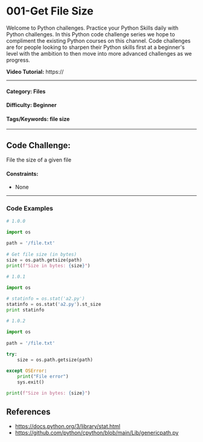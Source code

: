 # **001-Get File Size**

Welcome to Python challenges. Practice your Python Skills daily with Python challenges. In this Python code challenge series we hope to compliment the existing Python courses on this channel. Code challenges are for people looking to sharpen their Python skills first at a beginner's level with the ambition to then move into more advanced challenges as we progress.

**Video Tutorial:** https://

---
#### **Category:** Files
#### **Difficulty:** Beginner
#### **Tags/Keywords:** file size
---

## **Code Challenge:**
File the size of a given file

#### **Constraints:**
- None

----

### Code Examples

```python
# 1.0.0

import os
  
path = '/file.txt'
  
# Get file size (in bytes)
size = os.path.getsize(path)
print(f"Size in bytes: {size}")

```
```python
# 1.0.1

import os
  
# statinfo = os.stat('a2.py')
statinfo = os.stat('a2.py').st_size
print statinfo

```
```python
# 1.0.2

import os
  
path = '/file.txt'
  
try:
    size = os.path.getsize(path)

except OSError:
    print("File error")
    sys.exit()

print(f"Size in bytes: {size}")

```

## References
- https://docs.python.org/3/library/stat.html
- https://github.com/python/cpython/blob/main/Lib/genericpath.py